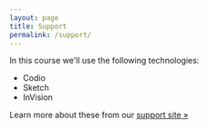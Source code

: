 ```yaml
---
layout: page
title: Support
permalink: /support/
---
```

In this course we'll use the following technologies:

* Codio
* Sketch
* InVision 

Learn more about these from our [support site &raquo;](http://course-support.philschanely.com/)